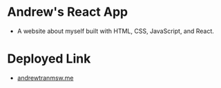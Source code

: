 # Andrew's React App

- A website about myself built with HTML, CSS, JavaScript, and React.

# Deployed Link

- [andrewtranmsw.me](http://andrewtranmsw.me/)
